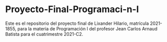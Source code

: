 # Proyecto-Final-Programaci-n-I
Este es el repositorio del proyecto final de Lixander Hilario, matrícula 2021-1855, para la materia de Programación I del profesor Jean Carlos Arnaud Batista para el cuatrimestre 2021-C2.
